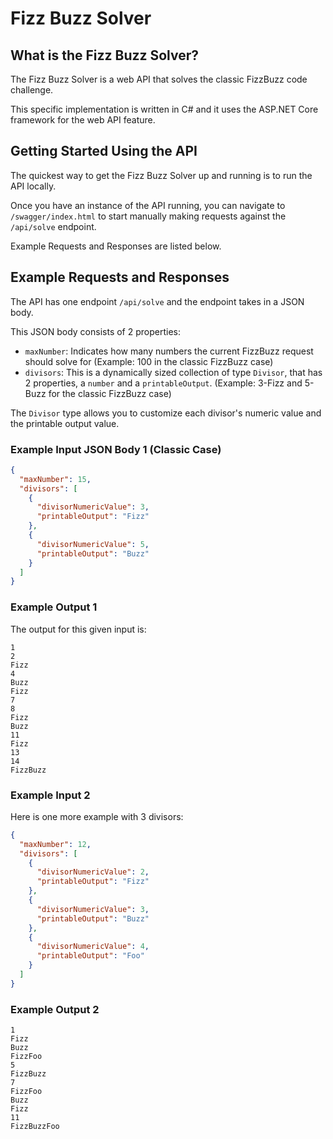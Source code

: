 # Fizz Buzz Solver

## What is the Fizz Buzz Solver?

The Fizz Buzz Solver is a web API that solves the classic FizzBuzz code challenge.

This specific implementation is written in C# and it uses the ASP.NET Core framework for the web API feature.

## Getting Started Using the API

The quickest way to get the Fizz Buzz Solver up and running is to run the API locally.

Once you have an instance of the API running, you can navigate to `/swagger/index.html` to start manually making requests against the `/api/solve` endpoint.

Example Requests and Responses are listed below.

## Example Requests and Responses

The API has one endpoint `/api/solve` and the endpoint takes in a JSON body.

This JSON body consists of 2 properties:

- `maxNumber`: Indicates how many numbers the current FizzBuzz request should solve for (Example: 100 in the classic FizzBuzz case)
- `divisors`: This is a dynamically sized collection of type `Divisor`, that has 2 properties, a `number` and a `printableOutput`. (Example: 3-Fizz and 5-Buzz for the classic FizzBuzz case)

The `Divisor` type allows you to customize each divisor's numeric value and the printable output value.

### Example Input JSON Body 1 (Classic Case)

```json
{
  "maxNumber": 15,
  "divisors": [
    {
      "divisorNumericValue": 3,
      "printableOutput": "Fizz"
    },
    {
      "divisorNumericValue": 5,
      "printableOutput": "Buzz"
    }
  ]
}
```

### Example Output 1

The output for this given input is:

```shell
1
2
Fizz
4
Buzz
Fizz
7
8
Fizz
Buzz
11
Fizz
13
14
FizzBuzz
```

### Example Input 2

Here is one more example with 3 divisors:

```json
{
  "maxNumber": 12,
  "divisors": [
    {
      "divisorNumericValue": 2,
      "printableOutput": "Fizz"
    },
    {
      "divisorNumericValue": 3,
      "printableOutput": "Buzz"
    },
    {
      "divisorNumericValue": 4,
      "printableOutput": "Foo"
    }
  ]
}
```

### Example Output 2

```console
1
Fizz
Buzz
FizzFoo
5
FizzBuzz
7
FizzFoo
Buzz
Fizz
11
FizzBuzzFoo
```
